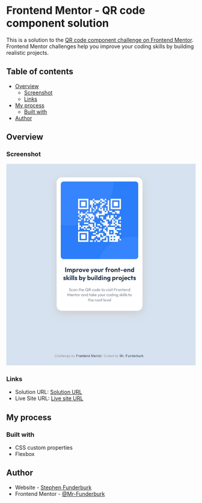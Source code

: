 # Frontend Mentor - QR code component solution

This is a solution to the [QR code component challenge on Frontend Mentor](https://www.frontendmentor.io/challenges/qr-code-component-iux_sIO_H). Frontend Mentor challenges help you improve your coding skills by building realistic projects. 

## Table of contents

- [Overview](#overview)
  - [Screenshot](#screenshot)
  - [Links](#links)
- [My process](#my-process)
  - [Built with](#built-with)
- [Author](#author)

## Overview

### Screenshot

![Completed Screenshot](./design/completed_screenshot.jpg)

### Links

- Solution URL: [Solution URL](https://your-solution-url.com)
- Live Site URL: [Live site URL](https://mr-funderburk.github.io/FrontendMentor/qr_code/index.html)

## My process

### Built with

- CSS custom properties
- Flexbox

## Author

- Website - [Stephen Funderburk](https://mr-funderburk.github.io/FrontendMentor/)
- Frontend Mentor - [@Mr-Funderburk](https://www.frontendmentor.io/profile/Mr-Funderburk)
